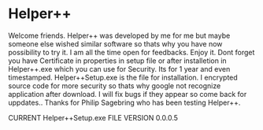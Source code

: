 # Helper++
Welcome friends. Helper++ was developed by me for me but maybe someone else wished similar software so thats why you have now possibility to try it. 
I am all the time open for feedbacks.
Enjoy it.
Dont forget you have Certificate in properties in setup file or after installetion in Helper++.exe which you can use for Security. Its for 1 year and even timestamped.
Helper++Setup.exe is the file for installation. I encrypted source code for more security so thats why google not recognize application after download.
I will fix bugs if they appear so come back for uppdates..
Thanks for Philip Sagebring who has been testing Helper++.

CURRENT Helper++Setup.exe FILE VERSION 0.0.0.5
